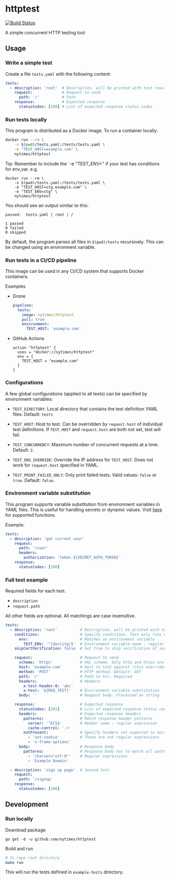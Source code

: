 # httptest

[![Build Status](https://cloud.drone.io/api/badges/nytimes/httptest/status.svg)](https://cloud.drone.io/nytimes/httptest)

A simple concurrent HTTP testing tool

## Usage

### Write a simple test

Create a file `tests.yaml` with the following content:

```yaml
tests:
  - description: 'root'  # Description, will be printed with test results
    request:             # Request to send
      path: '/'          # Path
    response:            # Expected response
      statusCodes: [200] # List of expected response status codes
```

### Run tests locally

This program is distributed as a Docker image. To run a container locally:
```bash
docker run --rm \
    -v $(pwd)/tests.yaml:/tests/tests.yaml \
    -e "TEST_HOST=example.com" \
    nytimes/httptest
```
Tip: Remember to include the `-e "TEST_ENV=<env>" if your test has conditions for env_var. e.g.

```
docker run --rm \
    -v $(pwd)/tests.yaml:/tests/tests.yaml \
    -e "TEST_HOST=stg.example.com" \
    -e "TEST_ENV=stg" \
    nytimes/httptest
```

You should see an output similar to this:
```
passed:  tests.yaml | root | /

1 passed
0 failed
0 skipped
```

By default, the program parses all files in `$(pwd)/tests` recursively.
This can be changed using an environment variable.

### Run tests in a CI/CD pipeline

This image can be used in any CI/CD system that supports Docker containers.

Examples

- Drone

  ```yaml
  pipeline:
    tests:
      image: nytimes/httptest
      pull: true
      environment:
        TEST_HOST: 'example.com'
  ```

- GitHub Actions

  ```hcl
  action "httptest" {
    uses = "docker://nytimes/httptest"
    env = {
      TEST_HOST = "example.com"
    }
  }
  ```

### Configurations

A few global configurations (applied to all tests) can be specified by
environment variables:

- `TEST_DIRECTORY`: Local directory that contains the test definition YAML
  files. Default: `tests`

- `TEST_HOST`: Host to test. Can be overridden by `request.host` of individual
  test definitions. If `TEST_HOST` and `request.host` are both not set, test
  will fail.

- `TEST_CONCURRENCY`: Maximum number of concurrent requests at a time.
  Default: `2`.

- `TEST_DNS_OVERRIDE`: Override the IP address for `TEST_HOST`. Does not work
  for `request.host` specified in YAML.

- `TEST_PRINT_FAILED_ONLY`: Only print failed tests. Valid values: `false` or
  `true`. Default: `false`.

### Environment variable substitution

This program supports variable substitution from environment variables in YAML
files. This is useful for handling secrets or dynamic values.
Visit [here](https://github.com/drone/envsubst/blob/master/README) for
supported functions.

Example:

```yaml
tests:
  - description: 'get current user'
    request:
      path: '/user'
      headers:
        authorization: 'token ${SECRET_AUTH_TOKEN}'
    response:
      statusCodes: [200]
```

### Full test example

Required fields for each test:

- `description`
- `request.path`

All other fields are optional. All matchings are case insensitive.

```yaml
tests:
  - description: 'root'          # Description, will be printed with test results. Required
    conditions:                  # Specify conditions. Test only runs when all conditions are met
      env:                       # Matches an environment variable
        TEST_ENV: '^(dev|stg)$'  # Environment variable name : regular expression
    skipCertVerification: false  # Set true to skip verification of server TLS certificate (insecure and not recommended)

    request:                     # Request to send
      scheme: 'https'            # URL scheme. Only http and https are supported. Default: https
      host: 'example.com'        # Host to test against (this overrides TEST_HOST for this specific test)
      method: 'POST'             # HTTP method. Default: GET
      path: '/'                  # Path to hit. Required
      headers:                   # Headers
        x-test-header-0: 'abc'
        x-test: '${REQ_TEST}'    # Environment variable substitution
      body: ''                   # Request body. Processed as string

    response:                    # Expected response
      statusCodes: [201]         # List of expected response status codes
      headers:                   # Expected response headers
        patterns:                # Match response header patterns
          server: '^ECS$'        # Header name : regular expression
          cache-control: '.+'
        notPresent:              # Specify headers not expected to exist.
          - 'set-cookie'         # These are not regular expressions
          - 'x-frame-options'
      body:                      # Response body
        patterns:                # Response body has to match all patterns in this list in order to pass test
          - 'charset="utf-8"'    # Regular expressions
          - 'Example Domain'

  - description: 'sign up page'  # Second test
    request:
      path: '/signup'
    response:
      statusCodes: [200]
```

## Development

### Run locally

Download package
```
go get -d -u github.com/nytimes/httptest
```

Build and run
```bash
# In repo root directory
make run
```
This will run the tests defined in `example-tests` directory.
